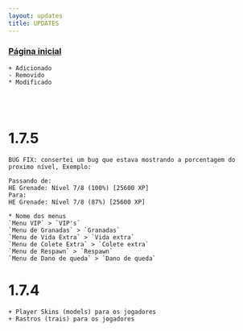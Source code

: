 ```yaml
---
layout: updates
title: UPDATES
---
```



### [Página inicial](https://kinzs.github.io/)<br>


``` sourcepawn 
+ Adicionado
- Removido
* Modificado
```
<br><br>


# 1.7.5
``` sourcepawn 
BUG FIX: consertei um bug que estava mostrando a porcentagem do proximo nível, Exemplo:

Passando de:
HE Grenade: Nível 7/8 (100%) [25600 XP]
Para:
HE Grenade: Nível 7/8 (87%) [25600 XP]

* Nome dos menus 
`Menu VIP` > `VIP's` 
`Menu de Granadas` > `Granadas`
`Menu de Vida Extra` > `Vida extra`
`Menu de Colete Extra` > `Colete extra`
`Menu de Respawn` > `Respawn`
`Menu de Dano de queda` > `Dano de queda`
```

# 1.7.4
``` sourcepawn 
+ Player Skins (models) para os jogadores
+ Rastros (trais) para os jogadores
```

